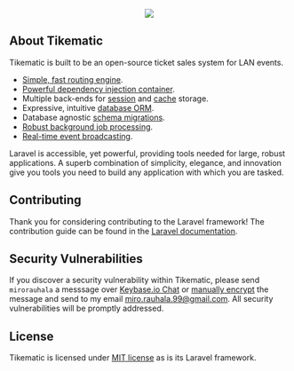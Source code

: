 <p align="center"><img src="https://laravel.com/assets/img/components/logo-laravel.svg"></p>

## About Tikematic

Tikematic is built to be an open-source ticket sales system for LAN events.

- [Simple, fast routing engine](https://laravel.com/docs/routing).
- [Powerful dependency injection container](https://laravel.com/docs/container).
- Multiple back-ends for [session](https://laravel.com/docs/session) and [cache](https://laravel.com/docs/cache) storage.
- Expressive, intuitive [database ORM](https://laravel.com/docs/eloquent).
- Database agnostic [schema migrations](https://laravel.com/docs/migrations).
- [Robust background job processing](https://laravel.com/docs/queues).
- [Real-time event broadcasting](https://laravel.com/docs/broadcasting).

Laravel is accessible, yet powerful, providing tools needed for large, robust applications. A superb combination of simplicity, elegance, and innovation give you tools you need to build any application with which you are tasked.

## Contributing

Thank you for considering contributing to the Laravel framework! The contribution guide can be found in the [Laravel documentation](http://laravel.com/docs/contributions).

## Security Vulnerabilities

If you discover a security vulnerability within Tikematic, please send `mirorauhala` a messsage over [Keybase.io Chat](https://keybase.io/) or [manually encrypt](https://keybase.io/encrypt) the message and send to my email miro.rauhala.99@gmail.com. All security vulnerabilities will be promptly addressed.

## License

Tikematic is licensed under [MIT license](http://opensource.org/licenses/MIT) as is its Laravel framework.

